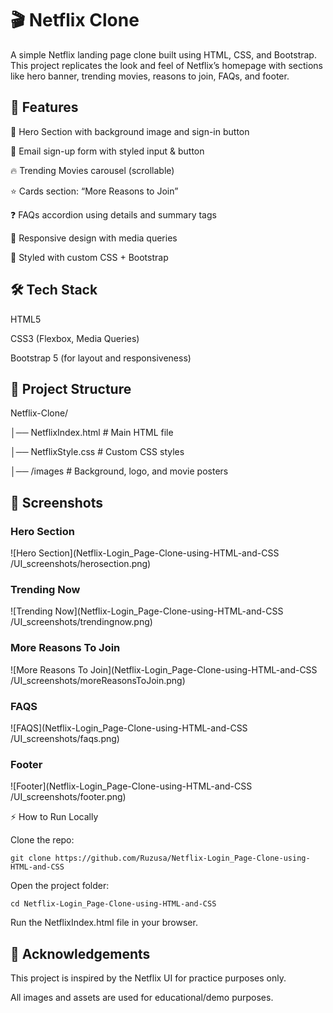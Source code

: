 # 🎬 Netflix Clone

A simple Netflix landing page clone built using HTML, CSS, and Bootstrap.
This project replicates the look and feel of Netflix’s homepage with sections like hero banner, trending movies, reasons to join, FAQs, and footer.

## 🚀 Features

🎥 Hero Section with background image and sign-in button

📩 Email sign-up form with styled input & button

🔥 Trending Movies carousel (scrollable)

⭐ Cards section: “More Reasons to Join”

❓ FAQs accordion using details and summary tags

📱 Responsive design with media queries

🎨 Styled with custom CSS + Bootstrap



## 🛠️ Tech Stack

HTML5

CSS3 (Flexbox, Media Queries)

Bootstrap 5 (for layout and responsiveness)

## 📂 Project Structure

Netflix-Clone/

│── NetflixIndex.html        # Main HTML file

│── NetflixStyle.css  # Custom CSS styles

│── /images           # Background, logo, and movie posters

## 📸 Screenshots

### Hero Section

![Hero Section](Netflix-Login_Page-Clone-using-HTML-and-CSS
/UI_screenshots/herosection.png)

### Trending Now

![Trending Now](Netflix-Login_Page-Clone-using-HTML-and-CSS
/UI_screenshots/trendingnow.png)

### More Reasons To Join

![More Reasons To Join](Netflix-Login_Page-Clone-using-HTML-and-CSS
/UI_screenshots/moreReasonsToJoin.png)

### FAQS

![FAQS](Netflix-Login_Page-Clone-using-HTML-and-CSS
/UI_screenshots/faqs.png)

### Footer

![Footer](Netflix-Login_Page-Clone-using-HTML-and-CSS
/UI_screenshots/footer.png)

⚡ How to Run Locally

Clone the repo:

`git clone https://github.com/Ruzusa/Netflix-Login_Page-Clone-using-HTML-and-CSS`


Open the project folder:

`cd Netflix-Login_Page-Clone-using-HTML-and-CSS`


Run the NetflixIndex.html file in your browser.

## 🙌 Acknowledgements

This project is inspired by the Netflix UI for practice purposes only.

All images and assets are used for educational/demo purposes.
